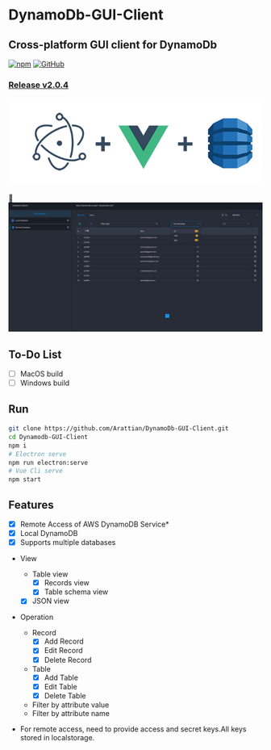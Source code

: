 # DynamoDb-GUI-Client
## Cross-platform GUI client for DynamoDb

[![npm](https://img.shields.io/npm/dt/dynamodb-gui-client.svg)](https://www.npmjs.com/package/dynamodb-gui-client)
[![GitHub](https://img.shields.io/github/license/mashape/apistatus.svg)](https://github.com/Arattian/DynamoDb-GUI-Client/blob/master/LICENSE)


### [Release v2.0.4](https://github.com/Arattian/DynamoDb-GUI-Client/releases/tag/v2.0.4)

![Logo](src/assets/git-logo.png)

:eyes:
![Logo](src/assets/App-View.png)

## To-Do List
* [ ] MacOS build
* [ ] Windows build

## Run

```bash
git clone https://github.com/Arattian/DynamoDb-GUI-Client.git
cd Dynamodb-GUI-Client
npm i
# Electron serve
npm run electron:serve
# Vue Cli serve
npm start
```

## Features

* [x] Remote Access of AWS DynamoDB Service*
* [x] Local DynamoDB
* [x] Supports multiple databases
* View
  * Table view
    * [x] Records view
    * [x] Table schema view
  * [x] JSON view
* Operation
  * Record
    * [x] Add Record
    * [x] Edit Record
    * [x] Delete Record
  * Table
    * [x] Add Table
    * [x] Edit Table
    * [x] Delete Table
  * Filter by attribute value
  * Filter by attribute name
    
* For remote access, need to provide access and secret keys.All keys stored in localstorage.
